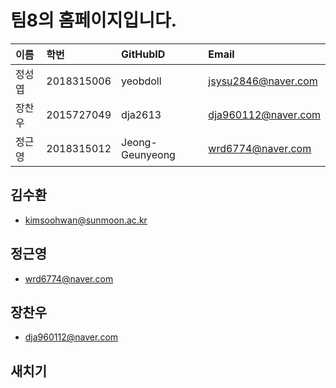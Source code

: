 # 팀8의 홈페이지입니다.

|이름|학번|GitHubID|Email|
|:---|:---|:---|:---|
|정성엽|2018315006|yeobdoll|jsysu2846@naver.com|
|장찬우|2015727049|dja2613|dja960112@naver.com|
|정근영|2018315012|Jeong-Geunyeong|wrd6774@naver.com|


## 김수환
- kimsoohwan@sunmoon.ac.kr


## 정근영
- wrd6774@naver.com

## 장찬우
- dja960112@naver.com

## 새치기
